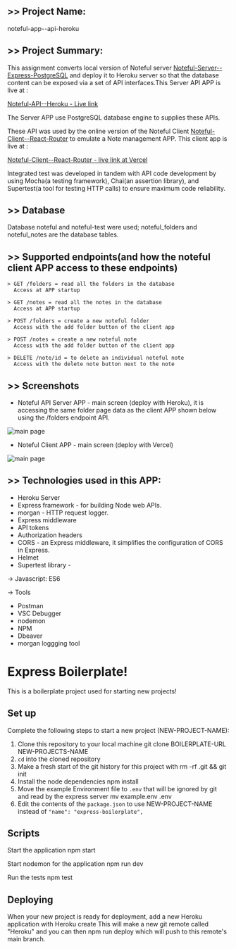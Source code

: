 ## >> Project Name:

noteful-app--api-heroku

## >> Project Summary:

This assignment converts local version of Noteful server [Noteful-Server--Express-PostgreSQL](https://github.com/davetam88/Noteful-Server--Express-PostgreSQL) and deploy it to Heroku server so that the database content can be exposed via a set of API interfaces.This Server API APP is live at :

[Noteful-API--Heroku - Live link](https://stormy-depths-51799.herokuapp.com/)

The Server APP use PostgreSQL database engine to supplies these APIs.

These API was used by the online version of the Noteful Client [Noteful-Client--React-Router](https://github.com/davetam88/Noteful-Client--React-Router) to emulate a Note management APP. This client app is live at :

[Noteful-Client--React-Router - live link at Vercel](https://noteful-client-test1.vercel.app/)

Integrated test was developed in tandem with API code development by using Mocha(a testing framework), Chai(an assertion library), and Supertest(a tool for testing HTTP calls) to ensure maximum code reliability.

## >> Database

Database noteful and noteful-test were used; noteful_folders and noteful_notes are the database tables.

## >> Supported endpoints(and how the noteful client APP access to these endpoints)

```
> GET /folders = read all the folders in the database
  Access at APP startup

> GET /notes = read all the notes in the database
  Access at APP startup

> POST /folders = create a new noteful folder
  Access with the add folder button of the client app

> POST /notes = create a new noteful note
  Access with the add folder button of the client app

> DELETE /note/id = to delete an individual noteful note
  Access with the delete note button next to the note
```

## >> Screenshots

- Noteful API Server APP - main screen (deploy with Heroku), it is accessing the same folder page data as the client APP shown below using the /folders endpoint API.

![main page](images/main2.gif)

- Noteful Client APP - main screen (deploy with Vercel)

![main page](images/main1.gif)

## >> Technologies used in this APP:

- Heroku Server
- Express framework - for building Node web APIs.
- morgan - HTTP request logger.
- Express middleware
- API tokens
- Authorization headers
- CORS - an Express middleware, it simplifies the configuration of CORS in Express.
- Helmet
- Supertest library -

-> Javascript: ES6

-> Tools

- Postman
- VSC Debugger
- nodemon
- NPM
- Dbeaver
- morgan loggging tool

# Express Boilerplate!

This is a boilerplate project used for starting new projects!

## Set up

Complete the following steps to start a new project (NEW-PROJECT-NAME):

1. Clone this repository to your local machine
   git clone BOILERPLATE-URL NEW-PROJECTS-NAME
2. `cd` into the cloned repository
3. Make a fresh start of the git history for this project with
   rm -rf .git && git init
4. Install the node dependencies
   npm install
5. Move the example Environment file to `.env` that will be ignored by git and read by the express server
   mv example.env .env
6. Edit the contents of the `package.json` to use NEW-PROJECT-NAME instead of `"name": "express-boilerplate",`

## Scripts

Start the application
npm start

Start nodemon for the application
npm run dev

Run the tests
npm test

## Deploying

When your new project is ready for deployment, add a new Heroku application with
Heroku create
This will make a new git remote called "Heroku" and you can then
npm run deploy
which will push to this remote's main branch.
